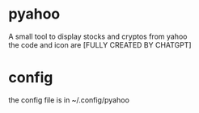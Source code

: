 # pyahoo  
A small tool to display stocks and cryptos from yahoo  
the code and icon are [FULLY CREATED BY CHATGPT]  

# config
the config file is in ~/.config/pyahoo
